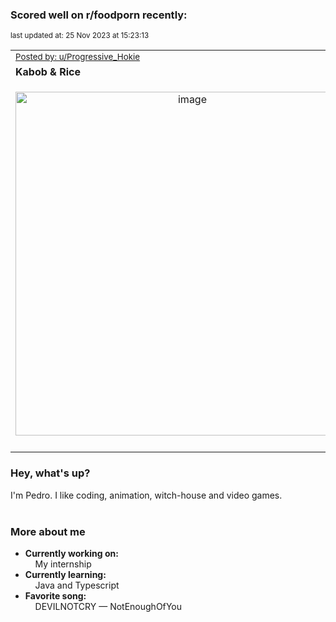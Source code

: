 ### Scored well on r/foodporn recently:

<p align="left"><sub>last updated at: 25 Nov 2023 at 15:23:13</sub></p>

|   |
| --- |
| <sub>[Posted by: u/Progressive_Hokie][source]</sub> |
| **Kabob &amp; Rice** | 
|<p align="center"> <img alt="image" src="https://i.redd.it/al5i4sof042c1.jpeg" width="550" /> </p>|
|   |

### Hey, what's up?

I'm Pedro. I like coding, animation, witch-house and video games.<br><br>

### More about me
- **Currently working on:**  
&nbsp;&nbsp;&nbsp;&nbsp;My internship
- **Currently learning:**  
&nbsp;&nbsp;&nbsp;&nbsp;Java and Typescript
- **Favorite song:**  
&nbsp;&nbsp;&nbsp;&nbsp;DEVILNOTCRY — NotEnoughOfYou<br><br>

  



  
  
  
[linkedin]: https://linkedin.com/in/pedro-h-r-gomes-8a487b14a/
[gmail]: mailto:pilique11@gmail.com
[source]: https://reddit.com/r/FoodPorn/comments/1822mjl/kabob_rice/
[redditAPI]: https://www.reddit.com/dev/api/